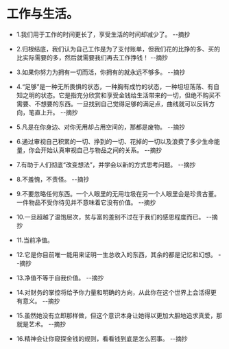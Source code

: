 # 工作与生活。

- 1.我们用于工作的时间更长了，享受生活的时间却减少了。 --摘抄

- 2.归根结底，我们认为自己工作是为了支付账单，但我们花的比挣的多、买的比实际需要的多，然后就需要我们再去工作挣钱！ --摘抄

- 3.如果你努力为拥有一切而活，你拥有的就永远不够多。 --摘抄

- 4.“足够”是一种无所畏惧的状态，一种胸有成竹的状态，一种坦坦荡荡、有自知之明的状态。它是指充分欣赏和享受金钱给生活带来的一切，但绝不购买不需要、不想要的东西。一旦找到自己觉得足够的满足点，曲线就可以反转方向，笔直上升。 --摘抄

- 5.凡是在你身边、对你无用却占用空间的，那都是废物。 --摘抄

- 6.通过审视自己积累的一切、挣到的一切、花掉的一切以及浪费了多少生命能量，你会开始认真审视自己与物品之间的关系。 --摘抄

- 7.有助于人们彻底“改变想法”，并学会以新的方式思考问题。 --摘抄

- 8.不羞愧，不责怪。 --摘抄

- 9.不要忽略任何东西。一个人眼里的无用垃圾在另一个人眼里会是珍贵古董。一件物品不受你待见并不意味着它没有价值。 --摘抄

- 10.一旦超越了温饱层次，贫与富的差别不过在于我们的感恩程度而已。 --摘抄

- 11.当前净值。

- 12.它是你目前唯一能用来证明一生总收入的东西，其余的都是记忆和幻想。 --摘抄

- 13.净值不等于自我价值。 --摘抄

- 14.对财务的掌控将给予你力量和明确的方向，从此你在这个世界上会活得更有意义。 --摘抄

- 15.虽然她没有立即那样做，但这个意识本身让她得以更加大胆地追求真爱，那就是艺术。 --摘抄

- 16.精神会让你窥探金钱的规则，看看钱到底是怎么回事。 --摘抄
